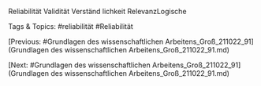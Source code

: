 Reliabilität
Validität
Verständ
lichkeit
RelevanzLogische 

   Tags & Topics:
   #reliabilität
   #Reliabilität

[Previous: #Grundlagen des wissenschaftlichen Arbeitens_Groß_211022_91](Grundlagen des wissenschaftlichen Arbeitens_Groß_211022_91.md)

[Next: #Grundlagen des wissenschaftlichen Arbeitens_Groß_211022_91](Grundlagen des wissenschaftlichen Arbeitens_Groß_211022_91.md)